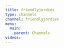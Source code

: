 ```yaml
---
title: friendlyjordies
type: channels
channel: friendlyjordies
menu:
  main:
    parent: Channels
videos:
---
```

